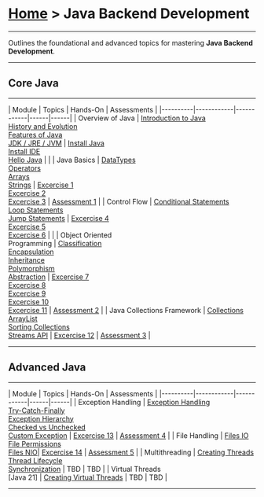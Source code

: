 # [Home](../) >  Java Backend Development

---

Outlines the foundational and advanced topics for mastering **Java Backend Development**.

---
## Core Java
---

| Module | Topics | Hands-On | Assessments |
|----------|------------|------------|------|------|
| Overview of Java | [Introduction to Java](./introduction) <br> [History and Evolution](./history-evolution)  <br> [Features of Java](./features)  <br> [JDK / JRE / JVM](./jdk-jre-jvm) | [Install Java](./install-jdk) <br> [Install IDE](./install-ide) <br> [Hello Java](./hellojava) | |
| Java Basics | [DataTypes](./datatypes) <br> [Operators](./operators) <br> [Arrays](./arrays) <br> [Strings](./strings) | [Excercise 1](./hands-on/01-datatypes) <br> [Excercise 2](./hands-on/02-arrays) <br> [Excercise 3](./hands-on/03-string) | [Assessment 1](https://docs.google.com/forms/d/e/1FAIpQLSfH0ykbGSqX6Ceq6EId8WI7Eqq65R7GGtrE_g8qRiRr9cbFjA/viewform?usp=dialog) |
| Control Flow | [Conditional Statements](./conditional-statements) <br> [Loop Statements](./loop-statements) <br> [Jump Statements](./jump-statements) | [Excercise 4](./hands-on/04-conditional) <br>[Excercise 5](./hands-on/05-loops-basic) <br> [Excercise 6](./hands-on/06-loops-advanced) |  |
| Object Oriented <br> Programming | [Classification](./classification) <br>[Encapsulation](./encapsulation)  <br> [Inheritance](./inheritance)  <br> [Polymorphism](./polymorphism) <br> [Abstraction](./abstraction) | [Excercise 7](./hands-on/07-classification) <br> [Excercise 8](./hands-on/08-encapsulation) <br> [Excercise 9](./hands-on/09-inheritance) <br> [Excercise 10](./hands-on/10-polymorphism) <br> [Excercise 11](./hands-on/11-abstraction) | [Assessment 2](https://docs.google.com/forms/d/e/1FAIpQLSdXi9-YnpVJfrajAzzqp2-vULnh2oW3Aj6C80aAGDLB5yhZKQ/viewform?usp=header) |
| Java Collections Framework | [Collections](./collections) <br> [ArrayList](./arraylist)  <br> [Sorting Collections](./sorting-collections) <br> [Streams API](./streams) | [Excercise 12](./hands-on/12-collections) | [Assessment 3](https://docs.google.com/forms/d/e/1FAIpQLSdbj3sMCs5IsL7WYsdWp6zrYCKe71NYxbGLIexSYPLL1oBCyg/viewform?usp=header) |

---
## Advanced Java
---

| Module | Topics | Hands-On | Assessments |
|----------|------------|------------|------|------|
| Exception Handling | [Exception Handling](./exception-handling)  <br> [Try-Catch-Finally](./try-catch-finally)  <br> [Exception Hierarchy](./exception-hierarchy) <br> [Checked vs Unchecked](./checked-unchecked)  <br> [Custom Exception](./custom-exceptions) | [Excercise 13](./hands-on/13-exceptions) | [Assessment 4](https://docs.google.com/forms/d/e/1FAIpQLSdSBRhnpNfs3M7LKwjyjaChayWTSid-EZCvrJTmm_U1gir7Lg/viewform?usp=header) |
|  File Handling | [Files IO](./files-io)  <br> [File Permissions](./file-permissions) <br> [Files NIO](./files-nio)| [Excercise 14](./hands-on/14-files) | [Assessment 5](https://docs.google.com/forms/d/e/1FAIpQLSd2F0MWa1b5QpVzVn2obccR7lFamKw3NB17xZhGau9uJJNJRQ/viewform?usp=header) |
| Multithreading | [Creating Threads](./threads)  <br> [Thread Lifecycle](./thread-lifecycle)  <br> [Synchronization](./synchronization) | TBD | TBD |
| Virtual Threads <br> [Java 21] | [Creating Virtual Threads](./creating-threads) | TBD | TBD |

---

